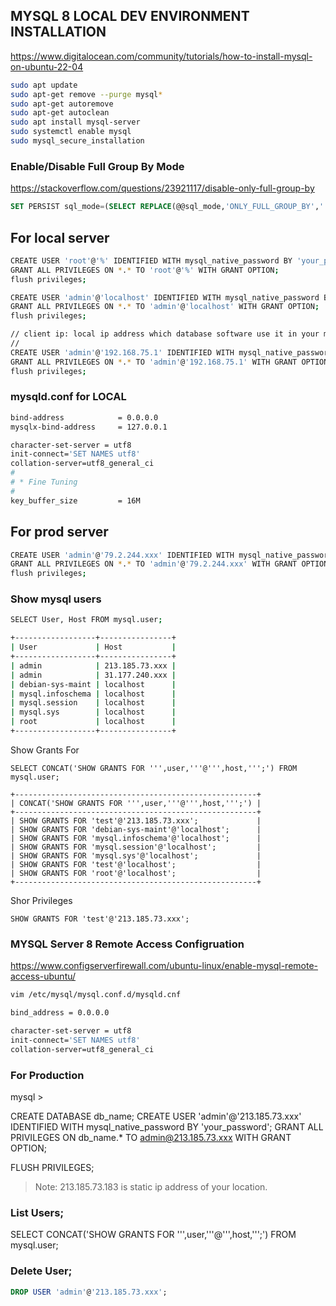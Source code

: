 
## MYSQL 8 LOCAL DEV ENVIRONMENT INSTALLATION

https://www.digitalocean.com/community/tutorials/how-to-install-mysql-on-ubuntu-22-04

```sh
sudo apt update
sudo apt-get remove --purge mysql*
sudo apt-get autoremove
sudo apt-get autoclean
sudo apt install mysql-server
sudo systemctl enable mysql
sudo mysql_secure_installation
```

### Enable/Disable Full Group By Mode

https://stackoverflow.com/questions/23921117/disable-only-full-group-by

```sql
SET PERSIST sql_mode=(SELECT REPLACE(@@sql_mode,'ONLY_FULL_GROUP_BY',''));
```

## For local server
 
```sh
CREATE USER 'root'@'%' IDENTIFIED WITH mysql_native_password BY 'your_password';
GRANT ALL PRIVILEGES ON *.* TO 'root'@'%' WITH GRANT OPTION;
flush privileges;

CREATE USER 'admin'@'localhost' IDENTIFIED WITH mysql_native_password BY 'your_password';
GRANT ALL PRIVILEGES ON *.* TO 'admin'@'localhost' WITH GRANT OPTION;
flush privileges;

// client ip: local ip address which database software use it in your machine
//
CREATE USER 'admin'@'192.168.75.1' IDENTIFIED WITH mysql_native_password BY 'your_password';
GRANT ALL PRIVILEGES ON *.* TO 'admin'@'192.168.75.1' WITH GRANT OPTION;
flush privileges;
```

### mysqld.conf for LOCAL

```sh
bind-address            = 0.0.0.0
mysqlx-bind-address     = 127.0.0.1

character-set-server = utf8
init-connect='SET NAMES utf8'
collation-server=utf8_general_ci
#
# * Fine Tuning
#
key_buffer_size         = 16M
```

## For prod server

```sh
CREATE USER 'admin'@'79.2.244.xxx' IDENTIFIED WITH mysql_native_password BY 'your_password';
GRANT ALL PRIVILEGES ON *.* TO 'admin'@'79.2.244.xxx' WITH GRANT OPTION;
flush privileges;
```

### Show mysql users

```sh
SELECT User, Host FROM mysql.user;

+------------------+----------------+
| User             | Host           |
+------------------+----------------+
| admin            | 213.185.73.xxx |
| admin            | 31.177.240.xxx |
| debian-sys-maint | localhost      |
| mysql.infoschema | localhost      |
| mysql.session    | localhost      |
| mysql.sys        | localhost      |
| root             | localhost      |
+------------------+----------------+
```

Show Grants For

```
SELECT CONCAT('SHOW GRANTS FOR ''',user,'''@''',host,''';') FROM mysql.user;

+------------------------------------------------------+
| CONCAT('SHOW GRANTS FOR ''',user,'''@''',host,''';') |
+------------------------------------------------------+
| SHOW GRANTS FOR 'test'@'213.185.73.xxx';             |
| SHOW GRANTS FOR 'debian-sys-maint'@'localhost';      |
| SHOW GRANTS FOR 'mysql.infoschema'@'localhost';      |
| SHOW GRANTS FOR 'mysql.session'@'localhost';         |
| SHOW GRANTS FOR 'mysql.sys'@'localhost';             |
| SHOW GRANTS FOR 'test'@'localhost';                  |
| SHOW GRANTS FOR 'root'@'localhost';                  |
+------------------------------------------------------+
```

Shor Privileges

```
SHOW GRANTS FOR 'test'@'213.185.73.xxx';
```

### MYSQL Server 8 Remote Access Configruation

https://www.configserverfirewall.com/ubuntu-linux/enable-mysql-remote-access-ubuntu/

```sh
vim /etc/mysql/mysql.conf.d/mysqld.cnf
```

```sh
bind_address = 0.0.0.0

character-set-server = utf8
init-connect='SET NAMES utf8'
collation-server=utf8_general_ci
```

### For Production

mysql > 

CREATE DATABASE db_name;
CREATE USER 'admin'@'213.185.73.xxx' IDENTIFIED WITH mysql_native_password BY 'your_password';
GRANT ALL PRIVILEGES ON db_name.* TO admin@213.185.73.xxx WITH GRANT OPTION;

FLUSH PRIVILEGES;

> Note: 213.185.73.183 is static ip address of your location.

### List Users;

SELECT CONCAT('SHOW GRANTS FOR ''',user,'''@''',host,''';') FROM mysql.user;

### Delete User;

```sql
DROP USER 'admin'@'213.185.73.xxx';
```
